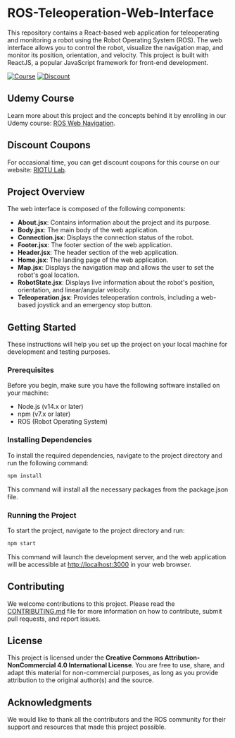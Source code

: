 # ROS-Teleoperation-Web-Interface

This repository contains a React-based web application for teleoperating and monitoring a robot using the Robot Operating System (ROS). The web interface allows you to control the robot, visualize the navigation map, and monitor its position, orientation, and velocity. This project is built with ReactJS, a popular JavaScript framework for front-end development.

[![Course](https://img.shields.io/badge/Udemy-Course-blue)](https://www.udemy.com/ros-web-nav/)
[![Discount](https://img.shields.io/badge/Discount-Coupons-green)](https://www.riotu-lab.org/udemy.php)

## Udemy Course

Learn more about this project and the concepts behind it by enrolling in our Udemy course: [ROS Web Navigation](https://www.udemy.com/course/ros-web-nav/).

## Discount Coupons

For occasional time, you can get discount coupons for this course on our website: [RIOTU Lab](https://www.riotu-lab.org/udemy.php).

## Project Overview

The web interface is composed of the following components:

- **About.jsx**: Contains information about the project and its purpose.
- **Body.jsx**: The main body of the web application.
- **Connection.jsx**: Displays the connection status of the robot.
- **Footer.jsx**: The footer section of the web application.
- **Header.jsx**: The header section of the web application.
- **Home.jsx**: The landing page of the web application.
- **Map.jsx**: Displays the navigation map and allows the user to set the robot's goal location.
- **RobotState.jsx**: Displays live information about the robot's position, orientation, and linear/angular velocity.
- **Teleoperation.jsx**: Provides teleoperation controls, including a web-based joystick and an emergency stop button.

## Getting Started

These instructions will help you set up the project on your local machine for development and testing purposes.

### Prerequisites

Before you begin, make sure you have the following software installed on your machine:

- Node.js (v14.x or later)
- npm (v7.x or later)
- ROS (Robot Operating System)

### Installing Dependencies

To install the required dependencies, navigate to the project directory and run the following command:

```bash
npm install
```

This command will install all the necessary packages from the package.json file.

### Running the Project

To start the project, navigate to the project directory and run:

```bash
npm start
```

This command will launch the development server, and the web application will be accessible at [http://localhost:3000](http://localhost:3000) in your web browser.

## Contributing

We welcome contributions to this project. Please read the [CONTRIBUTING.md](CONTRIBUTING.md) file for more information on how to contribute, submit pull requests, and report issues.

## License

This project is licensed under the **Creative Commons Attribution-NonCommercial 4.0 International License**. You are free to use, share, and adapt this material for non-commercial purposes, as long as you provide attribution to the original author(s) and the source.

## Acknowledgments

We would like to thank all the contributors and the ROS community for their support and resources that made this project possible.
